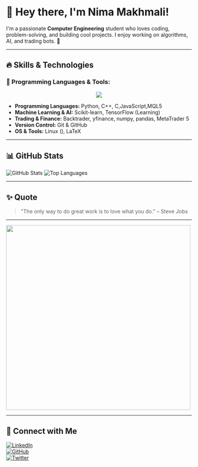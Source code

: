 # 👋 Hey there, I'm Nima Makhmali!

I'm a passionate **Computer Engineering** student who loves coding, problem-solving, and building cool projects. I enjoy working on algorithms, AI, and trading bots. 🚀

---

## 🔥 Skills & Technologies

### 🚀 Programming Languages & Tools:
<p align="center">
  <img src="https://skillicons.dev/icons?i=python,cpp,c,js,mql5,git,github,latex,linux" />
</p>

- **Programming Languages:** Python, C++, C,JavaScript,MQL5
- **Machine Learning & AI:** Scikit-learn, TensorFlow (Learning)
- **Trading & Finance:** Backtrader, yfinance, numpy, pandas, MetaTrader 5
- **Version Control:** Git & GitHub
- **OS & Tools:** Linux (), LaTeX

---

## 📊 GitHub Stats

![GitHub Stats](https://github-readme-stats.vercel.app/api?username=NimaMakhmali&show_icons=true&theme=radical)
![Top Languages](https://github-readme-stats.vercel.app/api/top-langs/?username=NimaMakhmali&layout=compact&theme=radical)

---

## ✨ Quote

> "The only way to do great work is to love what you do." – Steve Jobs

---
<img src="https://media.giphy.com/media/qgQUggAC3Pfv687qPC/giphy.gif" width="500" />

---
## 🔗 Connect with Me

[![LinkedIn](https://img.shields.io/badge/-LinkedIn-blue?style=flat-square&logo=linkedin)](https://www.linkedin.com/in/NimaMakhmali)  
[![GitHub](https://img.shields.io/badge/-GitHub-black?style=flat-square&logo=github)](https://github.com/NimaMakhmali)  
[![Twitter](https://img.shields.io/badge/-Twitter-blue?style=flat-square&logo=twitter)](https://twitter.com/NimaMakhmali)
